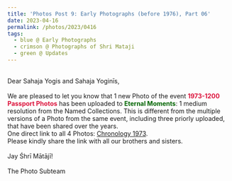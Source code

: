 ```yaml
---
title: 'Photos Post 9: Early Photographs (before 1976), Part 06'
date: 2023-04-16
permalink: /photos/2023/0416
tags:
  - blue @ Early Photographs
  - crimson @ Photographs of Shri Mataji
  - green @ Updates
---
```


<p>
<br>
Dear Sahaja Yogis and Sahaja Yoginīs,<br>
<br>
We are pleased to let you know that 1 new Photo of the event <font color="Crimson"><b>1973-1200 Passport Photos</b></font> has been uploaded to <font color="DarkGreen"><b>Eternal Moments</b></font>: 1 medium resolution from the Named Collections. This is different from the multiple versions of a Photo from the same event, including three priorly uploaded, that have been shared over the years.<br>
One direct link to all 4 Photos: <a href="https://eternalmoments.smugmug.com/Chronology/1973"> Chronology 1973</a>.<br>
Please kindly share the link with all our brothers and sisters.<br>

<br>
Jay Śhrī Mātājī!<br>
<br>
The Photo Subteam
</p>
